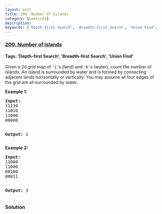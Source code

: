 ```yaml
---
layout: post
title: 200. Number of Islands
category: [Leetcode]
description: 
keywords: ['Depth-first Search', 'Breadth-first Search', 'Union Find', 'Leetcode', 'Medium']
---
```

### [200. Number of Islands](https://leetcode.com/problems/number-of-islands)

#### Tags: 'Depth-first Search', 'Breadth-first Search', 'Union Find'

<div class="content__u3I1 question-content__JfgR"><div><p>Given a 2d grid map of <code>'1'</code>s (land) and <code>'0'</code>s (water), count the number of islands. An island is surrounded by water and is formed by connecting adjacent lands horizontally or vertically. You may assume all four edges of the grid are all surrounded by water.</p>
<p><b>Example 1:</b></p>
<pre><strong>Input:</strong>
11110
11010
11000
00000

<strong>Output:</strong> 1
</pre>
<p><b>Example 2:</b></p>
<pre><strong>Input:</strong>
11000
11000
00100
00011

<strong>Output: </strong>3
</pre></div></div>

### Solution
